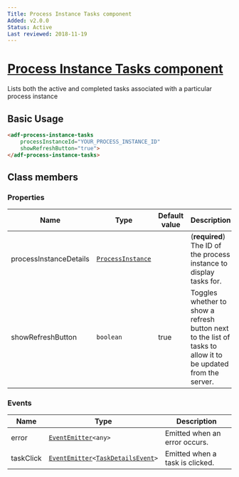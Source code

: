 ```yaml
---
Title: Process Instance Tasks component
Added: v2.0.0
Status: Active
Last reviewed: 2018-11-19
---
```


# [Process Instance Tasks component](../../../lib/process-services/src/lib/process-list/components/process-instance-tasks.component.ts "Defined in process-instance-tasks.component.ts")

Lists both the active and completed tasks associated with a particular process instance

## Basic Usage

```html
<adf-process-instance-tasks 
    processInstanceId="YOUR_PROCESS_INSTANCE_ID" 
    showRefreshButton="true">
</adf-process-instance-tasks>
```

## Class members

### Properties

| Name                   | Type                                                                                                     | Default value | Description                                                                                                   |
| ---------------------- | -------------------------------------------------------------------------------------------------------- | ------------- | ------------------------------------------------------------------------------------------------------------- |
| processInstanceDetails | [`ProcessInstance`](../../../lib/process-services/src/lib/process-list/models/process-instance.model.ts) |               | (**required**) The ID of the process instance to display tasks for.                                           |
| showRefreshButton      | `boolean`                                                                                                | true          | Toggles whether to show a refresh button next to the list of tasks to allow it to be updated from the server. |

### Events

| Name      | Type                                                                                                                                                               | Description                     |
| --------- | ------------------------------------------------------------------------------------------------------------------------------------------------------------------ | ------------------------------- |
| error     | [`EventEmitter`](https://angular.io/api/core/EventEmitter)`<any>`                                                                                                  | Emitted when an error occurs.   |
| taskClick | [`EventEmitter`](https://angular.io/api/core/EventEmitter)`<`[`TaskDetailsEvent`](../../../lib/process-services/src/lib/task-list/models/task-details.event.ts)`>` | Emitted when a task is clicked. |

